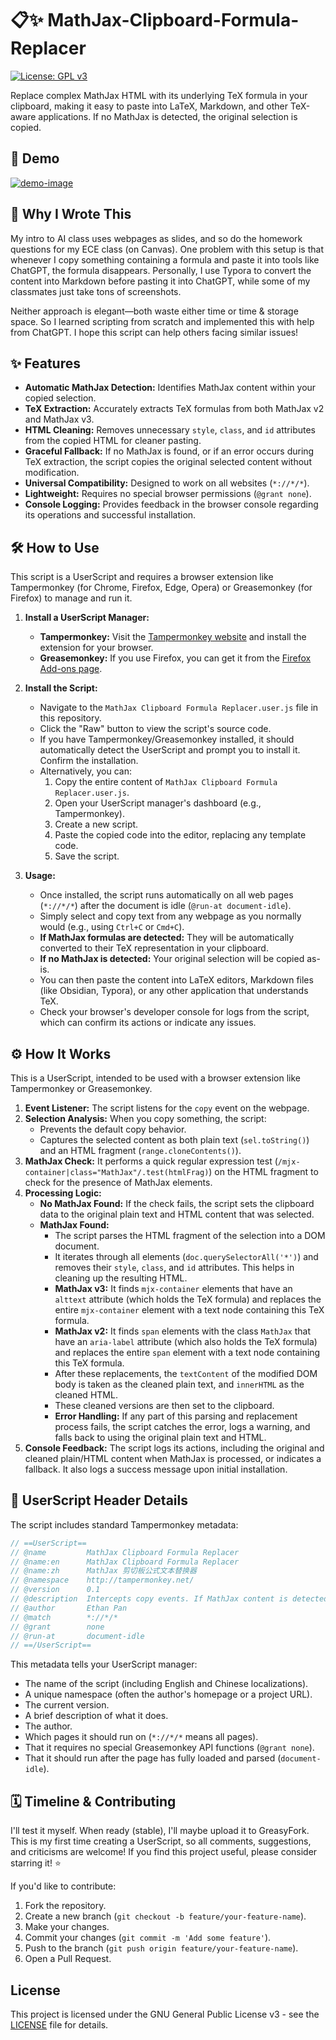 # 📋✨ MathJax-Clipboard-Formula-Replacer
[![License: GPL v3](https://img.shields.io/badge/License-GPLv3-blue.svg)](https://www.gnu.org/licenses/gpl-3.0)

Replace complex MathJax HTML with its underlying TeX formula in your clipboard, making it easy to paste into LaTeX, Markdown, and other TeX-aware applications. If no MathJax is detected, the original selection is copied.

## 🚀 Demo
[![demo-image](https://media1.giphy.com/media/v1.Y2lkPTc5MGI3NjExNmszeHM5eHR2eWVxMWFtOTVueHFxcGdsMjRiNGN2eWY1eDQ0cnN2MCZlcD12MV9pbnRlcm5hbF9naWZfYnlfaWQmY3Q9Zw/tzQgiwWzNa6gOPp1FI/giphy.gif)](https://youtu.be/uIwWMj-_4HU)

## 🤔 Why I Wrote This

My intro to AI class uses webpages as slides, and so do the homework questions for my ECE class (on Canvas). One problem with this setup is that whenever I copy something containing a formula and paste it into tools like ChatGPT, the formula disappears. Personally, I use Typora to convert the content into Markdown before pasting it into ChatGPT, while some of my classmates just take tons of screenshots.

Neither approach is elegant—both waste either time or time & storage space. So I learned scripting from scratch and implemented this with help from ChatGPT. I hope this script can help others facing similar issues!

## ✨ Features

*   **Automatic MathJax Detection:** Identifies MathJax content within your copied selection.
*   **TeX Extraction:** Accurately extracts TeX formulas from both MathJax v2 and MathJax v3.
*   **HTML Cleaning:** Removes unnecessary `style`, `class`, and `id` attributes from the copied HTML for cleaner pasting.
*   **Graceful Fallback:** If no MathJax is found, or if an error occurs during TeX extraction, the script copies the original selected content without modification.
*   **Universal Compatibility:** Designed to work on all websites (`*://*/*`).
*   **Lightweight:** Requires no special browser permissions (`@grant none`).
*   **Console Logging:** Provides feedback in the browser console regarding its operations and successful installation.

## 🛠️ How to Use

This script is a UserScript and requires a browser extension like Tampermonkey (for Chrome, Firefox, Edge, Opera) or Greasemonkey (for Firefox) to manage and run it.

1.  **Install a UserScript Manager:**
    *   **Tampermonkey:** Visit the [Tampermonkey website](https://www.tampermonkey.net/) and install the extension for your browser.
    *   **Greasemonkey:** If you use Firefox, you can get it from the [Firefox Add-ons page](https://addons.mozilla.org/en-US/firefox/addon/greasemonkey/).

2.  **Install the Script:**
    *   Navigate to the `MathJax Clipboard Formula Replacer.user.js` file in this repository.
    *   Click the "Raw" button to view the script's source code.
    *   If you have Tampermonkey/Greasemonkey installed, it should automatically detect the UserScript and prompt you to install it. Confirm the installation.
    *   Alternatively, you can:
        1.  Copy the entire content of `MathJax Clipboard Formula Replacer.user.js`.
        2.  Open your UserScript manager's dashboard (e.g., Tampermonkey).
        3.  Create a new script.
        4.  Paste the copied code into the editor, replacing any template code.
        5.  Save the script.

3.  **Usage:**
    *   Once installed, the script runs automatically on all web pages (`*://*/*`) after the document is idle (`@run-at document-idle`).
    *   Simply select and copy text from any webpage as you normally would (e.g., using `Ctrl+C` or `Cmd+C`).
    *   **If MathJax formulas are detected:** They will be automatically converted to their TeX representation in your clipboard.
    *   **If no MathJax is detected:** Your original selection will be copied as-is.
    *   You can then paste the content into LaTeX editors, Markdown files (like Obsidian, Typora), or any other application that understands TeX.
    *   Check your browser's developer console for logs from the script, which can confirm its actions or indicate any issues.

## ⚙️ How It Works

This is a UserScript, intended to be used with a browser extension like Tampermonkey or Greasemonkey.

1.  **Event Listener:** The script listens for the `copy` event on the webpage.
2.  **Selection Analysis:** When you copy something, the script:
    *   Prevents the default copy behavior.
    *   Captures the selected content as both plain text (`sel.toString()`) and an HTML fragment (`range.cloneContents()`).
3.  **MathJax Check:** It performs a quick regular expression test (`/mjx-container|class="MathJax"/.test(htmlFrag)`) on the HTML fragment to check for the presence of MathJax elements.
4.  **Processing Logic:**
    *   **No MathJax Found:** If the check fails, the script sets the clipboard data to the original plain text and HTML content that was selected.
    *   **MathJax Found:**
        *   The script parses the HTML fragment of the selection into a DOM document.
        *   It iterates through all elements (`doc.querySelectorAll('*')`) and removes their `style`, `class`, and `id` attributes. This helps in cleaning up the resulting HTML.
        *   **MathJax v3:** It finds `mjx-container` elements that have an `alttext` attribute (which holds the TeX formula) and replaces the entire `mjx-container` element with a text node containing this TeX formula.
        *   **MathJax v2:** It finds `span` elements with the class `MathJax` that have an `aria-label` attribute (which also holds the TeX formula) and replaces the entire `span` element with a text node containing this TeX formula.
        *   After these replacements, the `textContent` of the modified DOM body is taken as the cleaned plain text, and `innerHTML` as the cleaned HTML.
        *   These cleaned versions are then set to the clipboard.
        *   **Error Handling:** If any part of this parsing and replacement process fails, the script catches the error, logs a warning, and falls back to using the original plain text and HTML.
5.  **Console Feedback:** The script logs its actions, including the original and cleaned plain/HTML content when MathJax is processed, or indicates a fallback. It also logs a success message upon initial installation.

## 📜 UserScript Header Details

The script includes standard Tampermonkey metadata:

```javascript
// ==UserScript==
// @name         MathJax Clipboard Formula Replacer
// @name:en      MathJax Clipboard Formula Replacer
// @name:zh      MathJax 剪切板公式文本替换器
// @namespace    http://tampermonkey.net/
// @version      0.1
// @description  Intercepts copy events. If MathJax content is detected in the selection, it extracts the TeX formula and cleans associated HTML. Otherwise, the original selection is copied.
// @author       Ethan Pan
// @match        *://*/*
// @grant        none
// @run-at       document-idle
// ==/UserScript==
```
This metadata tells your UserScript manager:
*   The name of the script (including English and Chinese localizations).
*   A unique namespace (often the author's homepage or a project URL).
*   The current version.
*   A brief description of what it does.
*   The author.
*   Which pages it should run on (`*://*/*` means all pages).
*   That it requires no special Greasemonkey API functions (`@grant none`).
*   That it should run after the page has fully loaded and parsed (`document-idle`).

## 🗓️ Timeline & Contributing

I'll test it myself. When ready (stable), I'll maybe upload it to GreasyFork.
This is my first time creating a UserScript, so all comments, suggestions, and criticisms are welcome!
If you find this project useful, please consider starring it! ⭐

If you'd like to contribute:
1.  Fork the repository.
2.  Create a new branch (`git checkout -b feature/your-feature-name`).
3.  Make your changes.
4.  Commit your changes (`git commit -m 'Add some feature'`).
5.  Push to the branch (`git push origin feature/your-feature-name`).
6.  Open a Pull Request.

## License
This project is licensed under the GNU General Public License v3 - see the [LICENSE](LICENSE) file for details.
